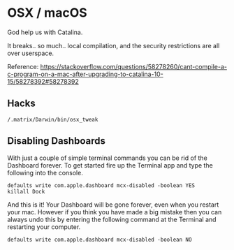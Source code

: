 # OSX / macOS 

God help us with Catalina. 

It breaks.. so much.. local compilation, and the security restrictions are all over userspace.

Reference: https://stackoverflow.com/questions/58278260/cant-compile-a-c-program-on-a-mac-after-upgrading-to-catalina-10-15/58278392#58278392

## Hacks

`/.matrix/Darwin/bin/osx_tweak`


## Disabling Dashboards 

With just a couple of simple terminal commands you can be rid of the Dashboard forever. To get started fire up the Terminal app and type the following into the console.

    defaults write com.apple.dashboard mcx-disabled -boolean YES
    killall Dock


And this is it! Your Dashboard will be gone forever, even when you restart your mac. However if you think you have made a big mistake then you can always undo this by entering the following command at the Terminal and restarting your computer.

    defaults write com.apple.dashboard mcx-disabled -boolean NO

